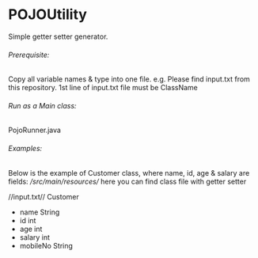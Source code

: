 # POJOUtility
Simple getter setter generator.

###### Prerequisite:
Copy all variable names & type into one file.
e.g. Please find input.txt from this repository.
1st line of input.txt file must be ClassName

###### Run as a Main class:
PojoRunner.java

###### Examples:
Below is the example of Customer class, where name, id, age & salary are fields:
_/src/main/resources/_ here you can find class file with getter setter

//input.txt//
Customer
* name String
* id int
* age int
* salary int
* mobileNo String
  
